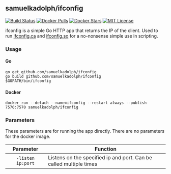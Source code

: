 ## samuelkadolph/ifconfig

[![Build Status](https://img.shields.io/travis/samuelkadolph/ifconfig.svg)](https://travis-ci.com/samuelkadolph/ifconfig/ "Build Status")
[![Docker Pulls](https://img.shields.io/docker/pulls/samuelkadolph/ifconfig.svg?style=flat)](https://hub.docker.com/r/samuelkadolph/ifconfig/ "Docker Pulls")
[![Docker Stars](https://img.shields.io/docker/stars/samuelkadolph/ifconfig.svg?style=flat)](https://hub.docker.com/r/samuelkadolph/ifconfig/ "Docker Stars")
[![MIT License](https://img.shields.io/github/license/samuelkadolph/ifconfig.svg?style=flat)](https://github.com/samuelkadolph/ifconfig/blob/master/LICENSE "MIT License")

ifconfig is a simple Go HTTP app that returns the IP of the client. Used to run [ifconfig.ca](https://ifconfig.ca) and
[ifconfig.so](https://ifconfig.so) for a no-nonsense simple use in scripting.

### Usage

#### Go

```
go get github.com/samuelkadolph/ifconfig
go build github.com/samuelkadolph/ifconfig
$GOPATH/bin/ifconfig
```

#### Docker

```
docker run --detach --name=ifconfig --restart always --publish 7570:7570 samuelkadolph/ifconfig
```

### Parameters

These parameters are for running the app directly. There are no parameters for the docker image.

| Parameter | Function |
| :----: | --- |
| `-listen ip:port` | Listens on the specified ip and port. Can be called multiple times |
